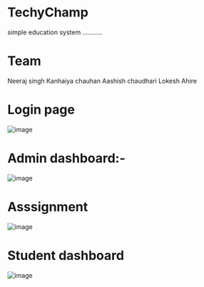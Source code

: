 # TechyChamp

simple education system ...........

# Team
  Neeraj singh
  Kanhaiya chauhan
  Aashish chaudhari
  Lokesh Ahire
  

# Login page
![image](https://user-images.githubusercontent.com/105916244/209299487-32bb000c-40b2-4b32-afbd-a66cbc5a4d4d.png)


# Admin dashboard:-
![image](https://user-images.githubusercontent.com/105916244/209299591-13c93313-d651-4b96-9a9f-3d5dc67f40f7.png)



# Asssignment 
![image](https://user-images.githubusercontent.com/105916244/209299305-00f55db9-afb1-48f1-aba8-079cc08b879e.png)


# Student dashboard

![image](https://user-images.githubusercontent.com/105916244/209299676-188b3351-dc5b-4000-be99-a290bfb68bd4.png)
